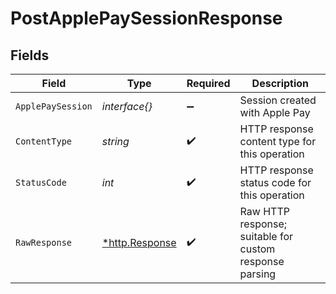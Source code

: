 # PostApplePaySessionResponse


## Fields

| Field                                                   | Type                                                    | Required                                                | Description                                             |
| ------------------------------------------------------- | ------------------------------------------------------- | ------------------------------------------------------- | ------------------------------------------------------- |
| `ApplePaySession`                                       | *interface{}*                                           | :heavy_minus_sign:                                      | Session created with Apple Pay                          |
| `ContentType`                                           | *string*                                                | :heavy_check_mark:                                      | HTTP response content type for this operation           |
| `StatusCode`                                            | *int*                                                   | :heavy_check_mark:                                      | HTTP response status code for this operation            |
| `RawResponse`                                           | [*http.Response](https://pkg.go.dev/net/http#Response)  | :heavy_check_mark:                                      | Raw HTTP response; suitable for custom response parsing |